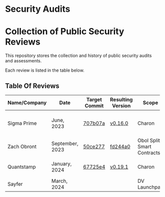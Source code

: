 # Security Audits

# Collection of Public Security Reviews

This repository stores the collection and history of public security audits and assessments.

Each review is listed in the table below.

## Table Of Reviews

| Name/Company | Date            | Target Commit                                                                                       | Resulting Version                                                                                              | Scope                 | Report                            | Files                                                                           |
|--------------|-----------------|-----------------------------------------------------------------------------------------------------|----------------------------------------------------------------------------------------------------------------|-----------------------------|-----------------------------------|---------------------------------------------------------------------------------|
| Sigma Prime  | June, 2023      | [707b07a](https://github.com/ObolNetwork/charon/commit/707b07a)                                     | [v0.16.0](https://github.com/ObolNetwork/charon/releases/tag/v0.16.0)                                          | Charon                      | Charon Security Assessment Report | [`Open`](./Sigma_Prime_Obol_Network_Charon_Security_Assessment_Report_v2_1.pdf) |
| Zach Obront  | September, 2023 | [50ce277](https://github.com/ObolNetwork/obol-splits/tree/50ce277919723c80b96f6353fa8d1f8facda6e0e) | [fd244a0](https://github.com/ObolNetwork/obol-splits/pull/96/commits/fd244a05f964617707b0a40ebb11b523bbd683b8) | Obol Splits Smart Contracts | Obol Audit Report                 | [`Open`](./obront_solidity_assessment.pdf)                                      |
| Quantstamp   | January, 2024   | [67725e4](https://github.com/ObolNetwork/charon/commit/67725e465598114362188ddaaeefef96eb260877)    | [v0.19.1](https://github.com/ObolNetwork/charon/releases/tag/v0.19.1 )                                         | Charon                      | Charon Audit Report                              | [`Open`](./charon_quantstamp_audit.pdf)                                         |
| Sayfer  | March, 2024 |  |  | DV Launchpad | Penetration Test Report                 | [`Open`](./Sayfer_2024-03_Penetration_Testing_CFD.pdf)                                      |